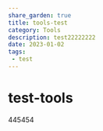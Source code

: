 ```yaml
---
share_garden: true
title: tools-test
category: Tools
description: test22222222
date: 2023-01-02
tags:
 - test
---
```

# test-tools
445454






